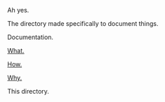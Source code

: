 Ah yes.

The directory made specifically to document things.

Documentation.

[What.](INTERFACES.md)

[How.](AGENTS.md)

[Why.](questionable.md)

This directory.